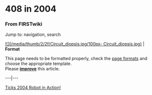 # 408 in 2004

### From FIRSTwiki

Jump to: navigation, search

[![](/media/thumb/2/2f/Circuit_diopsis.jpg/100px-
Circuit_diopsis.jpg)](Image:Circuit_diopsis.jpg "" ) |  **Format**  

This page needs to be formatted properly, check the [page
formats](FIRSTwiki:Page_formats "FIRSTwiki:Page formats" ) and
choose the appropriate template.  
Please
**[improve](http://www.firstwiki.net/index.php?title=408_in_2004&action=edit
"http://www.firstwiki.net/index.php?title=408_in_2004&action=edit" )** this
article.  
  
---|---  
  
[Ticks 2004 Robot in
Action!](http://roboticks408.com/v5/vids/tickscompvid_1.htm
"http://roboticks408.com/v5/vids/tickscompvid_1.htm" )

